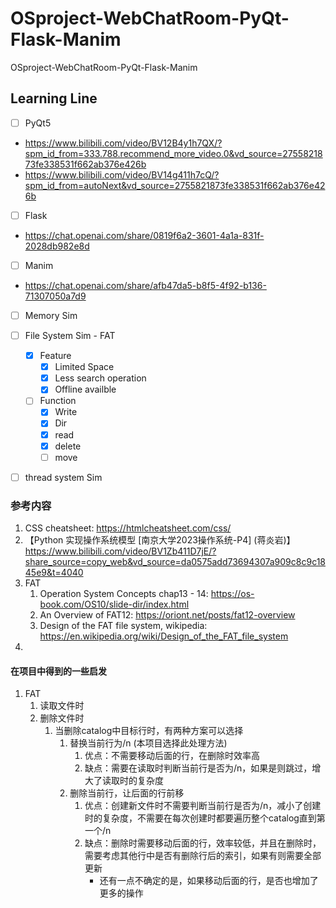 # OSproject-WebChatRoom-PyQt-Flask-Manim
 OSproject-WebChatRoom-PyQt-Flask-Manim

## Learning Line
- [ ] PyQt5
- https://www.bilibili.com/video/BV12B4y1h7QX/?spm_id_from=333.788.recommend_more_video.0&vd_source=2755821873fe338531f662ab376e426b
- https://www.bilibili.com/video/BV14g411h7cQ/?spm_id_from=autoNext&vd_source=2755821873fe338531f662ab376e426b
- [ ] Flask
- https://chat.openai.com/share/0819f6a2-3601-4a1a-831f-2028db982e8d
- [ ] Manim
- https://chat.openai.com/share/afb47da5-b8f5-4f92-b136-71307050a7d9
- [ ] Memory Sim
- [ ] File System Sim - FAT
  - [x] Feature
    - [x] Limited Space
    - [x] Less search operation
    - [x] Offline availble
  - [ ] Function
    - [x] Write
    - [x] Dir
    - [x] read
    - [x] delete
    - [ ] move
- [ ] thread system Sim




### 参考内容


1. CSS cheatsheet: https://htmlcheatsheet.com/css/
2. 【Python 实现操作系统模型 [南京大学2023操作系统-P4] (蒋炎岩)】  https://www.bilibili.com/video/BV1Zb411D7jE/?share_source=copy_web&vd_source=da0575add73694307a909c8c9c1845e9&t=4040
3. FAT
    1. Operation System Concepts chap13 - 14: https://os-book.com/OS10/slide-dir/index.html
    2. An Overview of FAT12: https://oriont.net/posts/fat12-overview
    3. Design of the FAT file system, wikipedia: https://en.wikipedia.org/wiki/Design_of_the_FAT_file_system
4. 

#### 在项目中得到的一些启发
1. FAT
   1. 读取文件时
   2. 删除文件时
       1. 当删除catalog中目标行时，有两种方案可以选择
           1. 替换当前行为/n (本项目选择此处理方法)
              1. 优点：不需要移动后面的行，在删除时效率高
              2. 缺点：需要在读取时判断当前行是否为/n，如果是则跳过，增大了读取时的复杂度
           2. 删除当前行，让后面的行前移
              1. 优点：创建新文件时不需要判断当前行是否为/n，减小了创建时的复杂度，不需要在每次创建时都要遍历整个catalog直到第一个/n
              2. 缺点：删除时需要移动后面的行，效率较低，并且在删除时，需要考虑其他行中是否有删除行后的索引，如果有则需要全部更新
                 - 还有一点不确定的是，如果移动后面的行，是否也增加了更多的操作